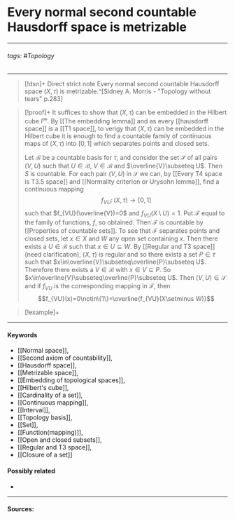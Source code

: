 # Every normal second countable Hausdorff space is metrizable
***
###### tags: #Topology 
***
>[!dsn]+ Direct strict note
>Every normal second countable Hausdorff space $(X,\tau)$ is metrizable.^[Sidney A. Morris - "Topology without tears" p.283]

>[!proof]+
>It suffices to show that $(X,\tau)$ can be embedded in the Hilbert cube $I^{\infty}$. By [[The embedding lemma]] and as every [[hausdorff space]] is a [[T1 space]], to verigy that $(X,\tau)$ can be embedded in the Hilbert cube it is enough to find a countable family of continuous maps of $(X,\tau)$ into $[0,1]$ which separates points and closed sets.
>
>Let $\mathcal{B}$ be a countable basis for $\tau$, and consider the set $\mathcal{S}$ of all pairs $(V,U)$ such that $U\in\mathcal{B}$, $V\in\mathcal{B}$ and $\overline{V}\subseteq U$. Then $S$ is countable. For each pair $(V,U)$ in $\mathcal{S}$ we can, by [[Every T4 space is T3.5 space]] and [[Normality criterion or Urysohn lemma]], find a continuous mapping 
>$$f_{VU}\colon(X,\tau)\to[0,1]$$
>such that $f_{VU}(\overline{V})=0$ and $f_{VU}(X\setminus U)=1$. Put $\mathcal{F}$ equal to the family of functions, $f$, so obtained. Then $\mathcal{F}$ is countable by [[Properties of countable sets]].
>To see that $\mathcal{F}$ separates points and closed sets, let $x\in X$ and $W$ any open set containing $x$. Then there exists a $U\in\mathcal{B}$ such that $x\in U\subseteq W$. By [[Regular and T3 space]](need clarification), $(X,\tau)$ is regular and so there exists a set $P\in\tau$ such that $x\in\overline{V}\subseteq\overline{P}\subseteq U$. Therefore there exists a $V\in\mathcal{B}$ with $x\in V\subseteq P$. So $x\in\overline{V}\subseteq\overline{P}\subseteq U$. Then $(V,U)\in\mathcal{S}$ and if $f_{VU}$ is the corresponding mapping in $\mathcal{F}$, then $$f_{VU}(x)=0\notin\{1\}=\overline{f_{VU}(X\setminus W)}$$

>[!example]+ 
>
***
#### Keywords
- [[Normal space]],
- [[Second axiom of countability]],
- [[Hausdorff space]],
- [[Metrizable space]],
- [[Embedding of topological spaces]],
- [[Hilbert's cube]],
- [[Cardinality of a set]],
- [[Continuous mapping]],
- [[Interval]],
- [[Topology basis]],
- [[Set]],
- [[Function(mapping)]],
- [[Open and closed subsets]],
- [[Regular and T3 space]],
- [[Closure of a set]]
#### Possibly related
- 
***
#### Sources: